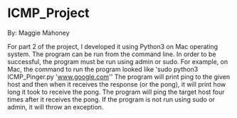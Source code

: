 # ICMP_Project
By: Maggie Mahoney

For part 2 of the project, I developed it using Python3 on Mac operating system. The program can be run from the command line. In order to be successful, the program must be run using admin or sudo. For example, on Mac, the command to run the program looked like 'sudo python3 ICMP_Pinger.py 'www.google.com''
The program will print ping to the given host and then when it receives the response (or the pong), it will print how long it took to receive the pong. The program will ping the target host four times after it receives the pong.
If the program is not run using sudo or admin, it will throw an exception.
